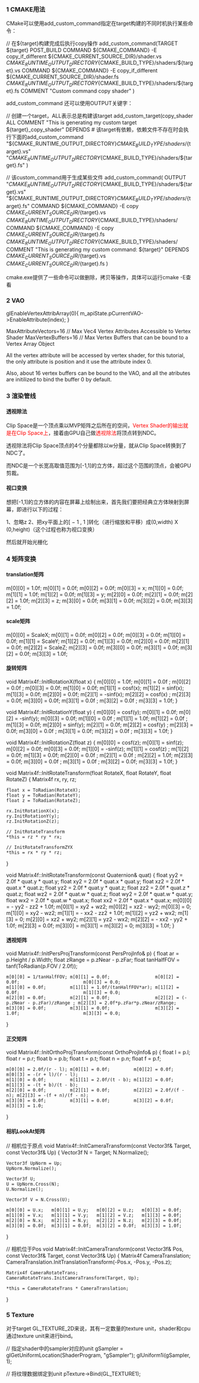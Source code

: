 ### 1 CMAKE用法
CMake可以使用add_custom_command指定在target构建的不同时机执行某些命令：

// 在${target}构建完成后执行copy操作
add_custom_command(TARGET ${target} POST_BUILD
    COMMAND
        ${CMAKE_COMMAND} -E copy_if_different ${CMAKE_CURRENT_SOURCE_DIR}/shader.vs ${CMAKE_RUNTIME_OUTPUT_DIRECTORY}${CMAKE_BUILD_TYPE}/shaders/${target}.vs
    COMMAND
        ${CMAKE_COMMAND} -E copy_if_different ${CMAKE_CURRENT_SOURCE_DIR}/shader.fs ${CMAKE_RUNTIME_OUTPUT_DIRECTORY}${CMAKE_BUILD_TYPE}/shaders/${target}.fs
    COMMENT
        "Custom command copy shader"
)

add_custom_command 还可以使用OUTPUT关键字：

// 创建一个target，ALL表示总是构建该target
add_custom_target(copy_shader ALL 
    COMMENT
        "This is generating my custom target ${target}_copy_shader"
    DEPENDS  # 该target有依赖，依赖文件不存在时会执行下面的add_custom_command
        "${CMAKE_RUNTIME_OUTPUT_DIRECTORY}${CMAKE_BUILD_TYPE}/shaders/${target}.vs"
        "${CMAKE_RUNTIME_OUTPUT_DIRECTORY}${CMAKE_BUILD_TYPE}/shaders/${target}.fs"
)

// 该custom_command用于生成某些文件
add_custom_command(
    OUTPUT
        "${CMAKE_RUNTIME_OUTPUT_DIRECTORY}${CMAKE_BUILD_TYPE}/shaders/${target}.vs"
        "${CMAKE_RUNTIME_OUTPUT_DIRECTORY}${CMAKE_BUILD_TYPE}/shaders/${target}.fs"
    COMMAND
        ${CMAKE_COMMAND} -E copy ${CMAKE_CURRENT_SOURCE_DIR}/${target}.vs ${CMAKE_RUNTIME_OUTPUT_DIRECTORY}${CMAKE_BUILD_TYPE}/shaders/
    COMMAND
        ${CMAKE_COMMAND} -E copy ${CMAKE_CURRENT_SOURCE_DIR}/${target}.fs ${CMAKE_RUNTIME_OUTPUT_DIRECTORY}${CMAKE_BUILD_TYPE}/shaders/
    COMMENT
        "This is generating my custom command: ${target}"
    DEPENDS
        ${CMAKE_CURRENT_SOURCE_DIR}/${target}.vs
        ${CMAKE_CURRENT_SOURCE_DIR}/${target}.fs
)


cmake.exe提供了一些命令可以做删除，拷贝等操作，具体可以运行cmake -E查看



### 2 VAO
glEnableVertexAttribArray(0){
    m_apiState.pCurrentVAO->EnableAttribute(index);
}

MaxAttributeVectors=16  // Max Vec4 Vertex Attributes Accessible to Vertex Shader
MaxVertexBuffers=16     // Max Vertex Buffers that can be bound to a Vertex Array Object

All the vertex attribute will be accessed by vertex shader, for this tutorial, the only attribute is position and 
it use the attribute index 0.

Also, about 16 vertex buffers can be bound to the VAO, and all the atributes are initilized to bind the buffer 0 by default.


### 3 渲染管线

#### 透视除法

Clip Space是一个顶点乘以MVP矩阵之后所在的空间，<font color=Red>Vertex Shader的输出就是在Clip Space上</font>，接着由GPU自己做<font color=Red>透视除法</font>将顶点转到NDC。

透视除法将Clip Space顶点的4个分量都除以w分量，就从Clip Space转换到了NDC了。

而NDC是一个长宽高取值范围为[-1,1]的立方体，超过这个范围的顶点，会被GPU剪裁。


#### 视口变换

想把[-1,1]的立方体的内容在屏幕上绘制出来，首先我们要把经典立方体映射到屏幕，即进行以下的过程：

1、忽略z
2、把xy平面上的[ − 1 , 1 ]转化（进行缩放和平移）成(0,width) X (0,height)（这个过程也称为视口变换）

然后就开始光栅化



### 4 矩阵变换

#### translation矩阵

m[0][0] = 1.0f; m[0][1] = 0.0f; m[0][2] = 0.0f; m[0][3] = x;
m[1][0] = 0.0f; m[1][1] = 1.0f; m[1][2] = 0.0f; m[1][3] = y;
m[2][0] = 0.0f; m[2][1] = 0.0f; m[2][2] = 1.0f; m[2][3] = z;
m[3][0] = 0.0f; m[3][1] = 0.0f; m[3][2] = 0.0f; m[3][3] = 1.0f;

#### scale矩阵

m[0][0] = ScaleX; m[0][1] = 0.0f;   m[0][2] = 0.0f;   m[0][3] = 0.0f;
m[1][0] = 0.0f;   m[1][1] = ScaleY; m[1][2] = 0.0f;   m[1][3] = 0.0f;
m[2][0] = 0.0f;   m[2][1] = 0.0f;   m[2][2] = ScaleZ; m[2][3] = 0.0f;
m[3][0] = 0.0f;   m[3][1] = 0.0f;   m[3][2] = 0.0f;   m[3][3] = 1.0f;


#### 旋转矩阵

void Matrix4f::InitRotationX(float x)
{
    m[0][0] = 1.0f; m[0][1] = 0.0f   ;  m[0][2] = 0.0f    ; m[0][3] = 0.0f;
    m[1][0] = 0.0f; m[1][1] = cosf(x);  m[1][2] = sinf(x);  m[1][3] = 0.0f;
    m[2][0] = 0.0f; m[2][1] = -sinf(x); m[2][2] = cosf(x) ; m[2][3] = 0.0f;
    m[3][0] = 0.0f; m[3][1] = 0.0f   ;  m[3][2] = 0.0f    ; m[3][3] = 1.0f;
}


void Matrix4f::InitRotationY(float y)
{
    m[0][0] = cosf(y); m[0][1] = 0.0f; m[0][2] = -sinf(y); m[0][3] = 0.0f;
    m[1][0] = 0.0f   ; m[1][1] = 1.0f; m[1][2] = 0.0f    ; m[1][3] = 0.0f;
    m[2][0] = sinf(y); m[2][1] = 0.0f; m[2][2] = cosf(y) ; m[2][3] = 0.0f;
    m[3][0] = 0.0f   ; m[3][1] = 0.0f; m[3][2] = 0.0f    ; m[3][3] = 1.0f;
}


void Matrix4f::InitRotationZ(float z)
{
    m[0][0] = cosf(z);  m[0][1] = sinf(z);  m[0][2] = 0.0f; m[0][3] = 0.0f;
    m[1][0] = -sinf(z); m[1][1] = cosf(z) ; m[1][2] = 0.0f; m[1][3] = 0.0f;
    m[2][0] = 0.0f   ;  m[2][1] = 0.0f    ; m[2][2] = 1.0f; m[2][3] = 0.0f;
    m[3][0] = 0.0f   ;  m[3][1] = 0.0f    ; m[3][2] = 0.0f; m[3][3] = 1.0f;
}


void Matrix4f::InitRotateTransform(float RotateX, float RotateY, float RotateZ)
{
    Matrix4f rx, ry, rz;

    float x = ToRadian(RotateX);
    float y = ToRadian(RotateY);
    float z = ToRadian(RotateZ);

    rx.InitRotationX(x);
    ry.InitRotationY(y);
    rz.InitRotationZ(z);

    // InitRotateTransform
    *this = rz * ry * rx;

    // InitRotateTransformZYX
    *this = rx * ry * rz;
}



void Matrix4f::InitRotateTransform(const Quaternion& quat)
{
    float yy2 = 2.0f * quat.y * quat.y;
    float xy2 = 2.0f * quat.x * quat.y;
    float xz2 = 2.0f * quat.x * quat.z;
    float yz2 = 2.0f * quat.y * quat.z;
    float zz2 = 2.0f * quat.z * quat.z;
    float wz2 = 2.0f * quat.w * quat.z;
    float wy2 = 2.0f * quat.w * quat.y;
    float wx2 = 2.0f * quat.w * quat.x;
    float xx2 = 2.0f * quat.x * quat.x;
    m[0][0] = - yy2 - zz2 + 1.0f;
    m[0][1] = xy2 + wz2;
    m[0][2] = xz2 - wy2;
    m[0][3] = 0;
    m[1][0] = xy2 - wz2;
    m[1][1] = - xx2 - zz2 + 1.0f;
    m[1][2] = yz2 + wx2;
    m[1][3] = 0;
    m[2][0] = xz2 + wy2;
    m[2][1] = yz2 - wx2;
    m[2][2] = - xx2 - yy2 + 1.0f;
    m[2][3] = 0.0f;
    m[3][0] = m[3][1] = m[3][2] = 0;
    m[3][3] = 1.0f;
}

#### 透视矩阵

void Matrix4f::InitPersProjTransform(const PersProjInfo& p)
{
    float ar         = p.Height / p.Width;
    float zRange     = p.zNear - p.zFar;
    float tanHalfFOV = tanf(ToRadian(p.FOV / 2.0f));

    m[0][0] = 1/tanHalfFOV; m[0][1] = 0.0f;                 m[0][2] = 0.0f;                        m[0][3] = 0.0;
    m[1][0] = 0.0f;         m[1][1] = 1.0f/(tanHalfFOV*ar); m[1][2] = 0.0f;                        m[1][3] = 0.0;
    m[2][0] = 0.0f;         m[2][1] = 0.0f;                 m[2][2] = (-p.zNear - p.zFar)/zRange ; m[2][3] = 2.0f*p.zFar*p.zNear/zRange;
    m[3][0] = 0.0f;         m[3][1] = 0.0f;                 m[3][2] = 1.0f;                        m[3][3] = 0.0;
}

#### 正交矩阵

void Matrix4f::InitOrthoProjTransform(const OrthoProjInfo& p)
{
    float l = p.l;
    float r = p.r;
    float b = p.b;
    float t = p.t;
    float n = p.n;
    float f = p.f;

    m[0][0] = 2.0f/(r - l); m[0][1] = 0.0f;         m[0][2] = 0.0f;         m[0][3] = -(r + l)/(r - l);
    m[1][0] = 0.0f;         m[1][1] = 2.0f/(t - b); m[1][2] = 0.0f;         m[1][3] = -(t + b)/(t - b);
    m[2][0] = 0.0f;         m[2][1] = 0.0f;         m[2][2] = 2.0f/(f - n); m[2][3] = -(f + n)/(f - n);
    m[3][0] = 0.0f;         m[3][1] = 0.0f;         m[3][2] = 0.0f;         m[3][3] = 1.0;
}


#### 相机LookAt矩阵

// 相机位于原点
void Matrix4f::InitCameraTransform(const Vector3f& Target, const Vector3f& Up)
{
    Vector3f N = Target;
    N.Normalize();

    Vector3f UpNorm = Up;
    UpNorm.Normalize();

    Vector3f U;
    U = UpNorm.Cross(N);
    U.Normalize();

    Vector3f V = N.Cross(U);

    m[0][0] = U.x;   m[0][1] = U.y;   m[0][2] = U.z;   m[0][3] = 0.0f;
    m[1][0] = V.x;   m[1][1] = V.y;   m[1][2] = V.z;   m[1][3] = 0.0f;
    m[2][0] = N.x;   m[2][1] = N.y;   m[2][2] = N.z;   m[2][3] = 0.0f;
    m[3][0] = 0.0f;  m[3][1] = 0.0f;  m[3][2] = 0.0f;  m[3][3] = 1.0f;
}

// 相机位于Pos
void Matrix4f::InitCameraTransform(const Vector3f& Pos, const Vector3f& Target, const Vector3f& Up)
{
    Matrix4f CameraTranslation;
    CameraTranslation.InitTranslationTransform(-Pos.x, -Pos.y, -Pos.z);

    Matrix4f CameraRotateTrans;
    CameraRotateTrans.InitCameraTransform(Target, Up);

    *this = CameraRotateTrans * CameraTranslation;
}


### 5 Texture
对于target GL_TEXTURE_2D来说，其有一定数量的texture unit，shader和cpu通过texture unit来进行bind。

// 指定shader中的sampler对应的unit
gSampler = glGetUniformLocation(ShaderProgram, "gSampler");
glUniform1i(gSampler, 1);

// 将纹理数据绑定到unit
pTexture->Bind(GL_TEXTURE1);